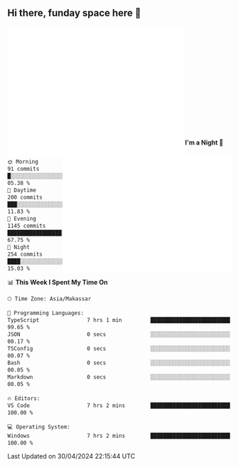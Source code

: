 ## Hi there, funday space here 🚀

<img align="left" width="400" alt="🌞" src="https://raw.githubusercontent.com/fhasnur/fhasnur/master/general.svg?token=ATQS65TR7ETTG5RLJUDIDBLBN34HE">
<img align="right" width="380" alt="🌞" src="https://raw.githubusercontent.com/fhasnur/fhasnur/master/statistics.svg?token=ATQS65TR7ETTG5RLJUDIDBLBN34HE">

<br><br><br><br><br><br><br><br><br><br><br><br><br><br>

<!--START_SECTION:waka-->
**I'm a Night 🦉** 

```text
🌞 Morning                91 commits          █░░░░░░░░░░░░░░░░░░░░░░░░   05.38 % 
🌆 Daytime                200 commits         ███░░░░░░░░░░░░░░░░░░░░░░   11.83 % 
🌃 Evening                1145 commits        █████████████████░░░░░░░░   67.75 % 
🌙 Night                  254 commits         ████░░░░░░░░░░░░░░░░░░░░░   15.03 % 
```


📊 **This Week I Spent My Time On** 

```text
🕑︎ Time Zone: Asia/Makassar

💬 Programming Languages: 
TypeScript               7 hrs 1 min         █████████████████████████   99.65 % 
JSON                     0 secs              ░░░░░░░░░░░░░░░░░░░░░░░░░   00.17 % 
TSConfig                 0 secs              ░░░░░░░░░░░░░░░░░░░░░░░░░   00.07 % 
Bash                     0 secs              ░░░░░░░░░░░░░░░░░░░░░░░░░   00.05 % 
Markdown                 0 secs              ░░░░░░░░░░░░░░░░░░░░░░░░░   00.05 % 

🔥 Editors: 
VS Code                  7 hrs 2 mins        █████████████████████████   100.00 % 

💻 Operating System: 
Windows                  7 hrs 2 mins        █████████████████████████   100.00 % 
```


 Last Updated on 30/04/2024 22:15:44 UTC
<!--END_SECTION:waka-->
